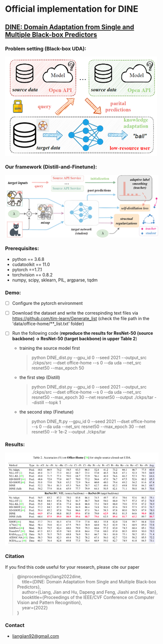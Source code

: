 # Official implementation for **DINE**

## [**DINE: Domain Adaptation from Single and Multiple Black-box Predictors**](https://arxiv.org/abs/2104.01539)

### Problem setting (Black-box UDA):  

<img src="figs/problem.png" width="500" div align=center/>

### Our framework (Distill-and-Finetune):  

<img src="figs/method.png" width="800" div align=center/>

### Prerequisites:
- python == 3.6.8
- cudatoolkit == 11.0
- pytorch ==1.7.1
- torchvision == 0.8.2
- numpy, scipy, sklearn, PIL, argparse, tqdm

### Demo:

- [ ] Configure the pytorch environment

- [ ] Download the dataset and write the correspinding text files via https://github.com/tim-learn/Generate_list  (check the file path in the 'data/office-home/**_list.txt' folder)

- [ ] Run the following code (**reproduce the results for ResNet-50 (source backbone) -> ResNet-50 (target backbone) in upper Table 2**) 

   - training the source model first

     > python DINE_dist.py  --gpu_id 0 --seed 2021 --output_src ./ckps/src --dset office-home --s 0 --da uda --net_src resnet50 --max_epoch 50

   - the first step (Distill)

     > python DINE_dist.py  --gpu_id 0 --seed 2021 --output_src ./ckps/src --dset office-home --s 0 --da uda --net_src resnet50 --max_epoch 30 --net resnet50  --output ./ckps/tar --distill --topk 1
   - the second step (Finetune)
     
     > python DINE_ft.py    --gpu_id 0 --seed 2021  --dset office-home --s 0 --da uda --net_src resnet50 --max_epoch 30 --net resnet50  --lr 1e-2 --output ./ckps/tar

### Results:  

<img src="figs/result-home.png" width="800" div align=center/>

### Citation

If you find this code useful for your research, please cite our paper

> @inproceedings{liang2022dine,  
> &nbsp; &nbsp;  title={DINE: Domain Adaptation from Single and Multiple Black-box Predictors},  
> &nbsp; &nbsp;  author={Liang, Jian and Hu, Dapeng and Feng, Jiashi and He, Ran},  
> &nbsp; &nbsp;  booktitle={Proceedings of the IEEE/CVF Conference on Computer Vision and Pattern Recognition},   
> &nbsp; &nbsp;  year={2022}  
> }

### Contact

- [liangjian92@gmail.com](liangjian92@gmail.com)

